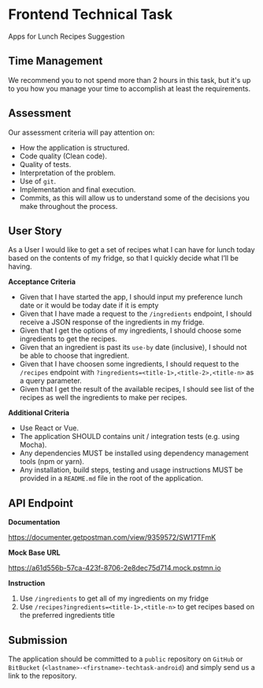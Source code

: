 # Frontend Technical Task
Apps for Lunch Recipes Suggestion

## Time Management
We recommend you to not spend more than 2 hours in this task, but it's up to you how you manage your time
to accomplish at least the requirements.

## Assessment

Our assessment criteria will pay attention on:
- How the application is structured.
- Code quality (Clean code).
- Quality of tests.
- Interpretation of the problem.
- Use of `git`.
- Implementation and final execution.
- Commits, as this will allow us to understand some of the decisions you make throughout the process.

## User Story
As a User I would like to get a set of recipes what I can have for lunch today based on the contents of my fridge, so that I quickly decide what I’ll be having.

__Acceptance Criteria__
- Given that I have started the app, I should input my preference lunch date or it would be today date if it is empty
- Given that I have made a request to the `/ingredients` endpoint, I should receive a JSON response of the ingredients in my fridge.
- Given that I get the options of my ingredients, I should choose some ingredients to get the recipes.
- Given that an ingredient is past its `use-by` date (inclusive), I should not be able to choose that ingredient.
- Given that I have choosen some ingredients, I should request to the `/recipes` endpoint with `?ingredients=<title-1>,<title-2>,<title-n>` as a query parameter.
- Given that I get the result of the available recipes, I should see list of the recipes as well the ingredients to make per recipes.

__Additional Criteria__
- Use React or Vue.
- The application SHOULD contains unit / integration tests (e.g. using Mocha).
- Any dependencies MUST be installed using dependency management tools (npm or yarn).
- Any installation, build steps, testing and usage instructions MUST be provided in a `README.md`
file in the root of the application.

## API Endpoint
__Documentation__

https://documenter.getpostman.com/view/9359572/SW17TFmK

__Mock Base URL__

https://a61d556b-57ca-423f-8706-2e8dec75d714.mock.pstmn.io

__Instruction__
1. Use `/ingredients` to get all of my ingredients on my fridge
2. Use `/recipes?ingredients=<title-1>,<title-n>` to get recipes based on the preferred ingredients title
 
## Submission
The application should be committed to a `public` repository on `GitHub` or `BitBucket` (`<lastname>-<firstname>-techtask-android`) and simply send us a link to the repository.
